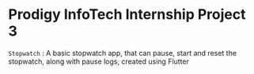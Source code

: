 # Prodigy InfoTech Internship Project 3
`Stopwatch` : A basic stopwatch app, that can pause, start and reset the stopwatch, along with pause logs, created using Flutter
